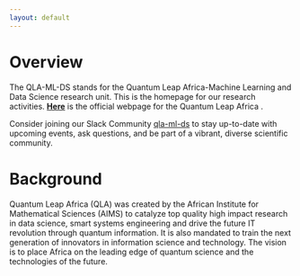 ```yaml
---
layout: default
---
```


# Overview

The QLA-ML-DS stands for the Quantum Leap Africa-Machine Learning and Data Science  research unit. This is the homepage for our  research activities.
[**Here**](https://quantumleapafrica.org/) is the official webpage for the Quantum Leap Africa .


<!--

You can find our *Gather.Town* instance [here](https://eventhosts.gather.town/app/521DLws31zFHszdo/GTRL%20@%20ICLR%202021).
Please note that you need to be logged in with your ICLR account to access the site.

-->

Consider joining our Slack Community [qla-ml-ds]() to stay up-to-date with upcoming events, ask questions, and be part of a vibrant, diverse scientific community. 



# Background
Quantum Leap Africa (QLA) was created by the African Institute for Mathematical Sciences (AIMS) to catalyze top quality high impact research in data science, smart systems engineering and drive the future IT revolution through quantum information. It is also mandated to train the next generation of innovators in information science and technology. The vision is to place Africa on the leading edge of quantum science and the technologies of the future.
 

